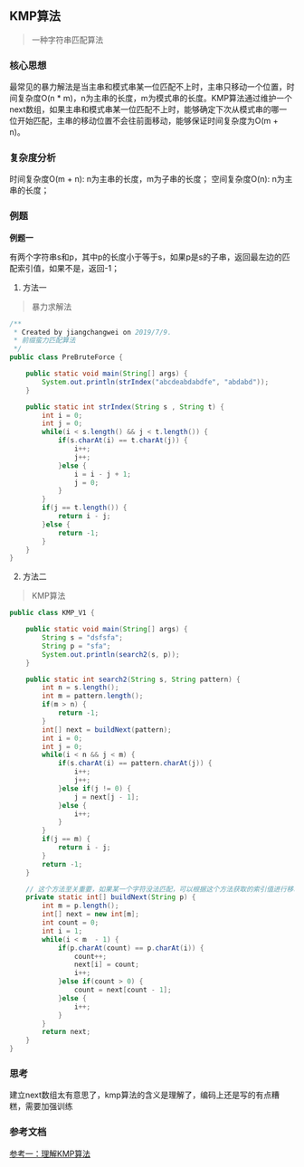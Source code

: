 ## KMP算法
> 一种字符串匹配算法

### 核心思想
最常见的暴力解法是当主串和模式串某一位匹配不上时，主串只移动一个位置，时间复杂度O(n * m)，n为主串的长度，m为模式串的长度。KMP算法通过维护一个next数组，如果主串和模式串某一位匹配不上时，能够确定下次从模式串的哪一位开始匹配，主串的移动位置不会往前面移动，能够保证时间复杂度为O(m + n)。

### 复杂度分析

时间复杂度O(m + n): n为主串的长度，m为子串的长度；
空间复杂度O(n): n为主串的长度；

### 例题

**例题一**

有两个字符串s和p，其中p的长度小于等于s，如果p是s的子串，返回最左边的匹配索引值，如果不是，返回-1；

1. 方法一
> 暴力求解法

```java 
/**
 * Created by jiangchangwei on 2019/7/9.
 * 前缀蛮力匹配算法
 */
public class PreBruteForce {

    public static void main(String[] args) {
        System.out.println(strIndex("abcdeabdabdfe", "abdabd"));
    }

    public static int strIndex(String s , String t) {
        int i = 0;
        int j = 0;
        while(i < s.length() && j < t.length()) {
            if(s.charAt(i) == t.charAt(j)) {
                i++;
                j++;
            }else {
                i = i - j + 1;
                j = 0;
            }
        }
        if(j == t.length()) {
            return i - j;
        }else {
            return -1;
        }
    }
}
```

2. 方法二
> KMP算法

```java 
public class KMP_V1 {

    public static void main(String[] args) {
        String s = "dsfsfa";
        String p = "sfa";
        System.out.println(search2(s, p));
    }

    public static int search2(String s, String pattern) {
        int n = s.length();
        int m = pattern.length();
        if(m > n) {
            return -1;
        }
        int[] next = buildNext(pattern);
        int i = 0;
        int j = 0;
        while(i < n && j < m) {
            if(s.charAt(i) == pattern.charAt(j)) {
                i++;
                j++;
            }else if(j != 0) {
                j = next[j - 1];
            }else {
                i++;
            }
        }
        if(j == m) {
            return i - j;
        }
        return -1;
    }

    // 这个方法至关重要，如果某一个字符没法匹配，可以根据这个方法获取的索引值进行移动
    private static int[] buildNext(String p) {
        int m = p.length();
        int[] next = new int[m];
        int count = 0;
        int i = 1;
        while(i < m  - 1) {
            if(p.charAt(count) == p.charAt(i)) {
                count++;
                next[i] = count;
                i++;
            }else if(count > 0) {
                count = next[count - 1];
            }else {
                i++;
            }
        }
        return next;
    }
}
```

### 思考
建立next数组太有意思了，kmp算法的含义是理解了，编码上还是写的有点糟糕，需要加强训练

### 参考文档
[参考一：理解KMP算法](https://www.zhihu.com/question/21923021)